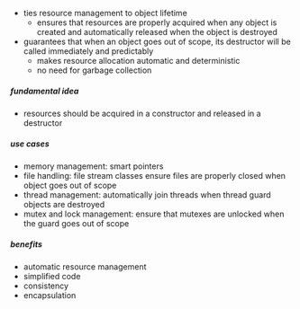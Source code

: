 - ties resource management to object lifetime
	- ensures that resources are properly acquired when any object is created and automatically released when the object is destroyed
- guarantees that when an object goes out of scope, its destructor will be called immediately and predictably
	- makes resource allocation automatic and deterministic
	- no need for garbage collection
##### fundamental idea
- resources should be acquired in a constructor and released in a destructor
##### use cases
- memory management: smart pointers
- file handling: file stream classes ensure files are properly closed when object goes out of scope
- thread management: automatically join threads when thread guard objects are destroyed
- mutex and lock management: ensure that mutexes are unlocked when the guard goes out of scope
##### benefits
- automatic resource management
- simplified code
- consistency
- encapsulation